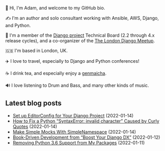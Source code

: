 <p>👋 Hi, I'm Adam, and welcome to my GitHub bio.<p>✍️ I'm an author and solo consultant working with Ansible, AWS, Django, and Python.<p>🦄 I'm a member of the <a class="reference external" href="https://www.djangoproject.com/foundation/teams/">Django project</a> Technical Board (2.2 through 4.x release cycles), and a co-organizer of the <a class="reference external" href="https://www.djangolondon.com/">The London Django Meetup</a>.<p>🇬🇧 I'm based in London, UK.<p>✈️ I love to travel, especially to Django and Python conferences!<p>☕️ I drink tea, and especially enjoy a <a class="reference external" href="https://en.wikipedia.org/wiki/Genmaicha">genmaicha</a>.<p>🔊 I love listening to Drum and Bass, and many other kinds of music.</p></p></p></p></p></p></p>

## Latest blog posts

* [Set up EditorConfig for Your Django Project](https://adamj.eu/tech/2022/01/14/set-up-editorconfig-for-your-django-project/) (2022-01-14)
* [How to Fix a Python “SyntaxError: invalid character” Caused by Curly Quotes](https://adamj.eu/tech/2022/01/14/how-to-fix-python-syntaxerror-invalid-character/) (2022-01-14)
* [Make Simple Mocks With SimpleNamespace](https://adamj.eu/tech/2022/01/14/make-simple-mocks-with-simplenamespace/) (2022-01-14)
* [Book-Driven Development from “Boost Your Django DX”](https://adamj.eu/tech/2022/01/12/book-driven-development-from-boost-your-django-dx/) (2022-01-12)
* [Removing Python 3.6 Support from My Packages](https://adamj.eu/tech/2022/01/11/removing-python-3.6-support-from-my-packages/) (2022-01-11)